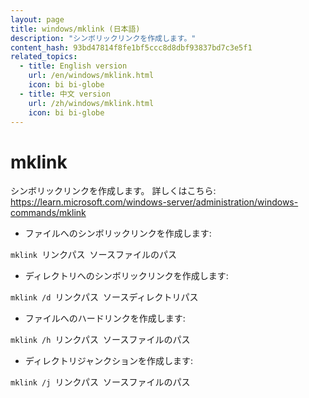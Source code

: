 ```yaml
---
layout: page
title: windows/mklink (日本語)
description: "シンボリックリンクを作成します。"
content_hash: 93bd47814f8fe1bf5ccc8d8dbf93837bd7c3e5f1
related_topics:
  - title: English version
    url: /en/windows/mklink.html
    icon: bi bi-globe
  - title: 中文 version
    url: /zh/windows/mklink.html
    icon: bi bi-globe
---
```

# mklink

シンボリックリンクを作成します。
詳しくはこちら: <https://learn.microsoft.com/windows-server/administration/windows-commands/mklink>

- ファイルへのシンボリックリンクを作成します:

`mklink `<span class="tldr-var badge badge-pill bg-dark-lm bg-white-dm text-white-lm text-dark-dm font-weight-bold">リンクパス</span>` `<span class="tldr-var badge badge-pill bg-dark-lm bg-white-dm text-white-lm text-dark-dm font-weight-bold">ソースファイルのパス</span>

- ディレクトリへのシンボリックリンクを作成します:

`mklink /d `<span class="tldr-var badge badge-pill bg-dark-lm bg-white-dm text-white-lm text-dark-dm font-weight-bold">リンクパス</span>` `<span class="tldr-var badge badge-pill bg-dark-lm bg-white-dm text-white-lm text-dark-dm font-weight-bold">ソースディレクトリパス</span>

- ファイルへのハードリンクを作成します:

`mklink /h `<span class="tldr-var badge badge-pill bg-dark-lm bg-white-dm text-white-lm text-dark-dm font-weight-bold">リンクパス</span>` `<span class="tldr-var badge badge-pill bg-dark-lm bg-white-dm text-white-lm text-dark-dm font-weight-bold">ソースファイルのパス</span>

- ディレクトリジャンクションを作成します:

`mklink /j `<span class="tldr-var badge badge-pill bg-dark-lm bg-white-dm text-white-lm text-dark-dm font-weight-bold">リンクパス</span>` `<span class="tldr-var badge badge-pill bg-dark-lm bg-white-dm text-white-lm text-dark-dm font-weight-bold">ソースファイルのパス</span>
